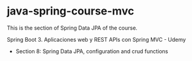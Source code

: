 # java-spring-course-mvc

This is the section of Spring Data JPA of the course.

Spring Boot 3. Aplicaciones web y REST APIs con Spring MVC - Udemy

- Section 8: Spring Data JPA, configuration and crud functions
